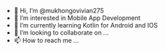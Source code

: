 - 👋 Hi, I’m @mukhongovivian275
- 👀 I’m interested in Mobile App Development
- 🌱 I’m currently learning Kotlin for Android and IOS
- 💞️ I’m looking to collaborate on ...
- 📫 How to reach me ...

<!---
mukhongovivian275/mukhongovivian275 is a ✨ special ✨ repository because its `README.md` (this file) appears on your GitHub profile.
You can click the Preview link to take a look at your changes.
--->

